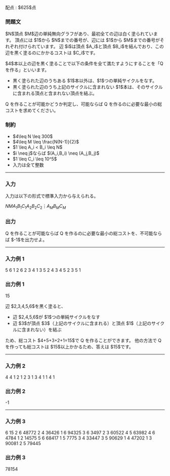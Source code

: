 
<div>

<span>

<span>

<p>
配点 : $625$点
</p>

<div>

<section>

### **問題文**

<p>
$N$頂点 $M$辺の単純無向グラフがあり、最初全ての辺は白く塗られています。
頂点には $1$から $N$までの番号が、辺には $1$から $M$までの番号がそれぞれ付けられています。
辺 $i$は頂点 $A_i$と頂点 $B_i$を結んでおり、この辺を黒く塗るのにかかるコストは $C_i$です。
</p>

<p>
$4$本以上の辺を黒く塗ることで以下の条件を全て満たすようにすることを「Q を作る」といいます。
</p>

<ul>

<li>
黒く塗られた辺のうちある $1$本以外は、$1$つの単純サイクルをなす。
</li>

<li>
黒く塗られた辺のうち上記のサイクルに含まれない $1$本は、そのサイクルに含まれる頂点と含まれない頂点を結ぶ。
</li>

</ul>

<p>
Q を作ることが可能かどうか判定し、可能ならば Q を作るのに必要な最小の総コストを求めてください。
</p>

</section>

</div>

<div>

<section>

### **制約**

<ul>

<li>
$4\leq N \leq 300$
</li>

<li>
$4\leq M \leq \frac{N(N-1)}{2}$
</li>

<li>
$1 \leq A_i < B_i \leq N$
</li>

<li>
$i \neq j$ならば $(A_i,B_i) \neq (A_j,B_j)$
</li>

<li>
$1 \leq C_i \leq 10^5$
</li>

<li>
入力は全て整数
</li>

</ul>

</section>

</div>

---

<div>

<div>

<section>

### **入力**

<p>
入力は以下の形式で標準入力から与えられる。
</p>

<div>

$N$$M$$A_1$$B_1$$C_1$$A_2$$B_2$$C_2$$\vdots$$A_M$$B_M$$C_M$
</div>

</section>

</div>

<div>

<section>

### **出力**

<p>
Q を作ることが可能ならば Q を作るのに必要な最小の総コストを、不可能ならば $-1$を出力せよ。
</p>

</section>

</div>

</div>

---

<div>

<section>

### **入力例 1**

<div>

5 6
1 2 6
2 3 4
1 3 5
2 4 3
4 5 2
3 5 1

</div>

</section>

</div>

<div>

<section>

### **出力例 1**

<div>

15

</div>

<p>
辺 $2,3,4,5,6$を黒く塗ると、
</p>

<ul>

<li>
辺 $2,4,5,6$が $1$つの単純サイクルをなす
</li>

<li>
辺 $3$が頂点 $3$（上記のサイクルに含まれる）と頂点 $1$（上記のサイクルに含まれない）を結ぶ
</li>

</ul>

<p>
ため、総コスト $4+5+3+2+1=15$で Q を作ることができます。
他の方法で Q を作っても総コストは $15$以上かかるため、答えは $15$です。
</p>

</section>

</div>

---

<div>

<section>

### **入力例 2**

<div>

4 4
1 2 1
2 3 1
3 4 1
1 4 1

</div>

</section>

</div>

<div>

<section>

### **出力例 2**

<div>

-1

</div>

</section>

</div>

---

<div>

<section>

### **入力例 3**

<div>

6 15
2 6 48772
2 4 36426
1 6 94325
3 6 3497
2 3 60522
4 5 63982
4 6 4784
1 2 14575
5 6 68417
1 5 7775
3 4 33447
3 5 90629
1 4 47202
1 3 90081
2 5 79445

</div>

</section>

</div>

<div>

<section>

### **出力例 3**

<div>

78154

</div>

</section>

</div>

</span>

</span>

</div>
